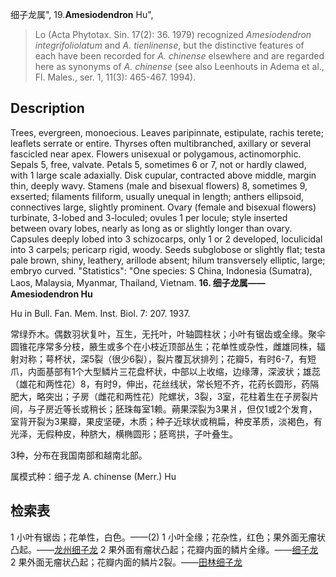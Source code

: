 细子龙属",
19.**Amesiodendron** Hu",

> Lo (Acta Phytotax. Sin. 17(2): 36. 1979) recognized *Amesiodendron integrifoliolatum* and *A. tienlinense*, but the distinctive features of each have been recorded for *A. chinense* elsewhere and are regarded here as synonyms of *A. chinense* (see also Leenhouts in Adema et al., Fl. Males., ser. 1, 11(3): 465-467. 1994).

## Description
Trees, evergreen, monoecious. Leaves paripinnate, estipulate, rachis terete; leaflets serrate or entire. Thyrses often multibranched, axillary or several fascicled near apex. Flowers unisexual or polygamous, actinomorphic. Sepals 5, free, valvate. Petals 5, sometimes 6 or 7, not or hardly clawed, with 1 large scale adaxially. Disk cupular, contracted above middle, margin thin, deeply wavy. Stamens (male and bisexual flowers) 8, sometimes 9, exserted; filaments filiform, usually unequal in length; anthers ellipsoid, connectives large, slightly prominent. Ovary (female and bisexual flowers) turbinate, 3-lobed and 3-loculed; ovules 1 per locule; style inserted between ovary lobes, nearly as long as or slightly longer than ovary. Capsules deeply lobed into 3 schizocarps, only 1 or 2 developed, loculicidal into 3 carpels; pericarp rigid, woody. Seeds subglobose or slightly flat; testa pale brown, shiny, leathery, arillode absent; hilum transversely elliptic, large; embryo curved.
  "Statistics": "One species: S China, Indonesia (Sumatra), Laos, Malaysia, Myanmar, Thailand, Vietnam.
**16. 细子龙属——Amesiodendron Hu**

Hu in Bull. Fan. Mem. Inst. Biol. 7: 207. 1937.

常绿乔木。偶数羽状复叶，互生，无托叶，叶轴圆柱状；小叶有锯齿或全缘。聚伞圆锥花序常多分枝，腋生或多个在小枝近顶部丛生；花单性或杂性，雌雄同株，辐射对称；萼杯状，深5裂（很少6裂），裂片覆瓦状排列；花瓣5，有时6-7，有短爪，内面基部有1个大型鳞片三花盘杯状，中部以上收缩，边缘薄，深波状；雄蕊（雄花和两性花）8，有时9，伸出，花丝线状，常长短不齐，花药长圆形，药隔肥大，略突出；子房（雌花和两性花）陀螺状，3裂，3室，花柱着生在子房裂片间，与子房近等长或稍长；胚珠每室1赖。蒴果深裂为3果爿，但仅1或2个发育，室背开裂为3果瓣，果皮坚硬，木质；种子近球状或稍扁，种皮革质，淡褐色，有光泽，无假种皮，种脐大，横椭圆形；胚弯拱，子叶叠生。

3种，分布在我国南部和越南北部。

属模式种：细子龙 A. chinense (Merr.) Hu

## 检索表

1 小叶有锯齿；花单性，白色。——(2)
1 小叶全缘；花杂性，红色；果外面无瘤状凸起。——[龙州细子龙](Amesiodendron%20integrifoliolatum.md)
2 果外面有瘤状凸起；花瓣内面的鳞片全缘。——[细子龙](Amesiodendron%20chinense.md)
2 果外面无瘤状凸起；花瓣内面的鳞片2裂。——[田林细子龙](Amesiodendron%20tienlinense.md)
